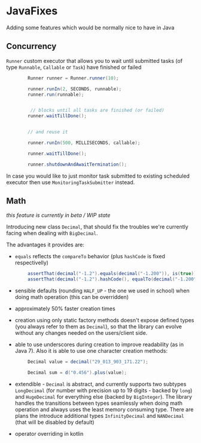 # JavaFixes

Adding some features which would be normally nice to have in Java

## Concurrency

`Runner` custom executor that allows you to wait until submitted tasks (of type `Runnable`, `Callable` or `Task`) have finished or failed

```Java
        Runner runner = Runner.runner(10);

        runner.runIn(2, SECONDS, runnable);
        runner.run(runnable);


         // blocks until all tasks are finished (or failed)
        runner.waitTillDone();


        // and reuse it

        runner.runIn(500, MILLISECONDS, callable);

        runner.waitTillDone();

        runner.shutdownAndAwaitTermination();

```

In case you would like to just monitor task submitted to existing scheduled executor then use `MonitoringTaskSubmitter` instead.

## Math

*this feature is currently in beta / WIP state*

Introducing new class `Decimal`, that should fix the troubles we're currently facing when dealing with `BigDecimal`.

The advantages it provides are:

* `equals` reflects the `compareTo` behavior (plus `hashCode` is fixed respectivelly)

```Java
        assertThat(decimal("-1.2").equals(decimal("-1.200")), is(true));
        assertThat(decimal("-1.2").hashCode(), equalTo(decimal("-1.200").hashCode()));
```

* sensible defaults (rounding `HALF_UP` - the one we used in school) when doing math operation (this can be overridden)

* approximately 50% faster creation times

* creation using only static factory methods doesn't expose defined types (you always refer to them as `Decimal`), so that the library can evolve without any changes needed on the users/client side.

* able to use underscores during creation to improve readability (as in Java 7). Also it is able to use one character creation methods:

```Java
        Decimal value = decimal("29_013_903_171.22");

        Decimal sum = d("0.456").plus(value);
```

* extendible - `Decimal` is abstract, and currently supports two subtypes `LongDecimal` (for number with precision up to 19 digits - backed by `long`) and `HugeDecimal` for everything else (backed by `BigInteger`). The library handles the transitions between types seamlessly when doing math operation and always uses the least memory consuming type. There are plans the introduce additional types `InfinityDecimal` and `NANDecimal` (that will be disabled by default)

* operator overriding in kotlin
